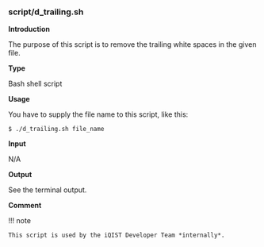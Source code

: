 ### script/d_trailing.sh

**Introduction**

The purpose of this script is to remove the trailing white spaces in the given file.

**Type**

Bash shell script

**Usage**

You have to supply the file name to this script, like this:

```
$ ./d_trailing.sh file_name
```

**Input**

N/A

**Output**

See the terminal output.

**Comment**

!!! note

    This script is used by the iQIST Developer Team *internally*.